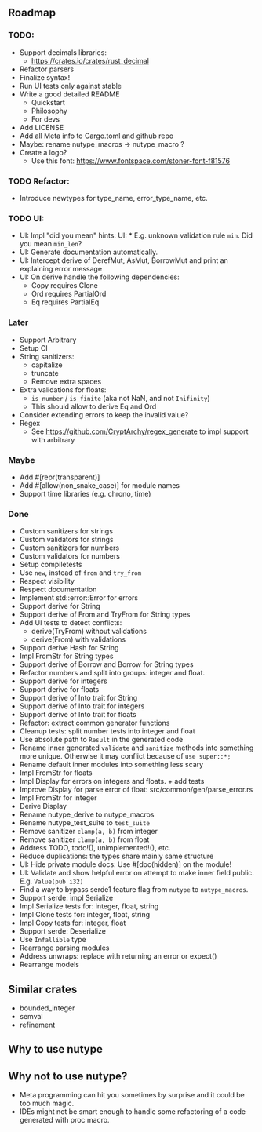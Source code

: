 ## Roadmap

### TODO:
* Support decimals libraries:
  * https://crates.io/crates/rust_decimal
* Refactor parsers
* Finalize syntax!
* Run UI tests only against stable
* Write a good detailed README
  * Quickstart
  * Philosophy
  * For devs
* Add LICENSE
* Add all Meta info to Cargo.toml and github repo
* Maybe: rename nutype_macros -> nutype_macro ?
* Create a logo?
  * Use this font: https://www.fontspace.com/stoner-font-f81576

### TODO Refactor:
* Introduce newtypes for type_name, error_type_name, etc.

### TODO UI:
* UI: Impl  "did you mean" hints:
  UI: * E.g. unknown validation rule `min`. Did you mean `min_len`?
* UI: Generate documentation automatically.
* UI: Intercept derive of DerefMut, AsMut, BorrowMut and print an explaining error message
* UI: On derive handle the following dependencies:
  * Copy requires Clone
  * Ord requires PartialOrd
  * Eq requires PartialEq

### Later
* Support Arbitrary
* Setup CI
* String sanitizers:
  * capitalize
  * truncate
  * Remove extra spaces
* Extra validations for floats:
  * `is_number` / `is_finite` (aka not NaN, and not `Inifinity`)
  * This should allow to derive Eq and Ord
* Consider extending errors to keep the invalid value?
* Regex
  * See https://github.com/CryptArchy/regex_generate to impl support with arbitrary

### Maybe
* Add #[repr(transparent)]
* Add #[allow(non_snake_case)] for module names
* Support time libraries (e.g. chrono, time)


### Done
* Custom sanitizers for strings
* Custom validators for strings
* Custom sanitizers for numbers
* Custom validators for numbers
* Setup compiletests
* Use `new`, instead of `from` and `try_from`
* Respect visibility
* Respect documentation
* Implement std::error::Error for errors
* Support derive for String
* Support derive of From and TryFrom for String types
* Add UI tests to detect conflicts:
  * derive(TryFrom) without validations
  * derive(From) with validations
* Support derive Hash for String
* Impl FromStr for String types
* Support derive of Borrow<str> and Borrow<String> for String types
* Refactor numbers and split into groups: integer and float.
* Support derive for integers
* Support derive for floats
* Support derive of Into trait for String
* Support derive of Into trait for integers
* Support derive of Into trait for floats
* Refactor: extract common generator functions
* Cleanup tests: split number tests into integer and float
* Use absolute path to `Result` in the generated code
* Rename inner generated `validate` and `sanitize` methods into something more unique. Otherwise it may conflict because of `use super::*;`
* Rename default inner modules into something less scary
* Impl FromStr for floats
* Impl Display for errors on integers and floats. + add tests
* Improve Display for parse error of float: src/common/gen/parse_error.rs
* Impl FromStr for integer
* Derive Display
* Rename nutype_derive to nutype_macros
* Rename nutype_test_suite to `test_suite`
* Remove sanitizer `clamp(a, b)` from integer
* Remove sanitizer `clamp(a, b)` from float
* Address TODO, todo!(), unimplemented!(), etc.
* Reduce duplications: the types share mainly same structure
* UI: Hide private module docs: Use #[doc(hidden)] on the module!
* UI: Validate and show helpful error on attempt to make inner field public. E.g. `Value(pub i32)`
* Find a way to bypass serde1 feature flag from `nutype` to `nutype_macros`.
* Support serde: impl Serialize
* Impl Serialize tests for: integer, float, string
* Impl Clone tests for: integer, float, string
* Impl Copy tests for: integer, float
* Support serde: Deserialize
* Use `Infallible` type
* Rearrange parsing modules
* Address unwraps: replace with returning an error or expect()
* Rearrange models



## Similar crates

* bounded_integer
* semval
* refinement


## Why to use nutype

## Why not to use nutype?
* Meta programming can hit you sometimes by surprise and it could be too much magic.
* IDEs might not be smart enough to handle some refactoring of a code generated with proc macro.
